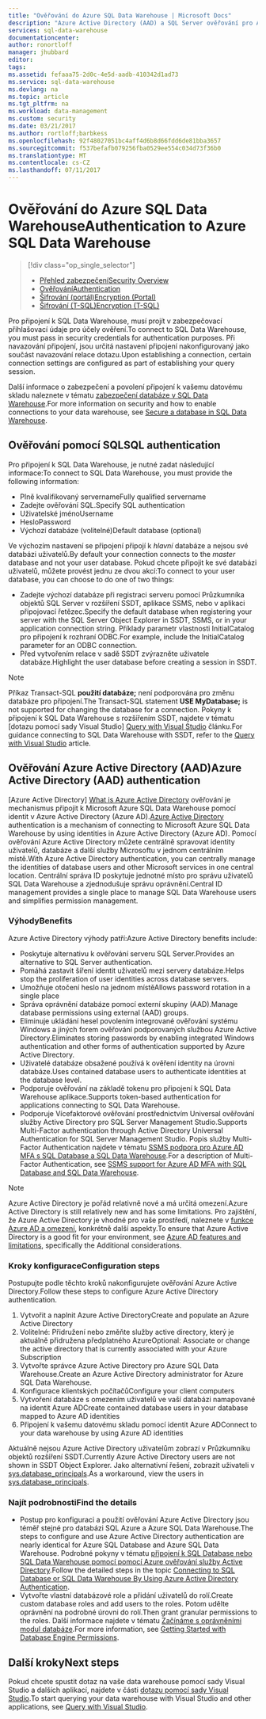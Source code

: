 ```yaml
---
title: "Ověřování do Azure SQL Data Warehouse | Microsoft Docs"
description: "Azure Active Directory (AAD) a SQL Server ověřování pro Azure SQL Data Warehouse."
services: sql-data-warehouse
documentationcenter: 
author: ronortloff
manager: jhubbard
editor: 
tags: 
ms.assetid: fefaaa75-2d0c-4e5d-aadb-410342d1ad73
ms.service: sql-data-warehouse
ms.devlang: na
ms.topic: article
ms.tgt_pltfrm: na
ms.workload: data-management
ms.custom: security
ms.date: 03/21/2017
ms.author: rortloff;barbkess
ms.openlocfilehash: 92f48027051bc4aff4d6b8d66fdd6de81bba3657
ms.sourcegitcommit: f537befafb079256fba0529ee554c034d73f36b0
ms.translationtype: MT
ms.contentlocale: cs-CZ
ms.lasthandoff: 07/11/2017
---
```

# <a name="authentication-to-azure-sql-data-warehouse"></a><span data-ttu-id="5fc5f-103">Ověřování do Azure SQL Data Warehouse</span><span class="sxs-lookup"><span data-stu-id="5fc5f-103">Authentication to Azure SQL Data Warehouse</span></span>
> [!div class="op_single_selector"]
> * [<span data-ttu-id="5fc5f-104">Přehled zabezpečení</span><span class="sxs-lookup"><span data-stu-id="5fc5f-104">Security Overview</span></span>](sql-data-warehouse-overview-manage-security.md)
> * [<span data-ttu-id="5fc5f-105">Ověřování</span><span class="sxs-lookup"><span data-stu-id="5fc5f-105">Authentication</span></span>](sql-data-warehouse-authentication.md)
> * [<span data-ttu-id="5fc5f-106">Šifrování (portál)</span><span class="sxs-lookup"><span data-stu-id="5fc5f-106">Encryption (Portal)</span></span>](sql-data-warehouse-encryption-tde.md)
> * [<span data-ttu-id="5fc5f-107">Šifrování (T-SQL)</span><span class="sxs-lookup"><span data-stu-id="5fc5f-107">Encryption (T-SQL)</span></span>](sql-data-warehouse-encryption-tde-tsql.md)
> 
> 

<span data-ttu-id="5fc5f-108">Pro připojení k SQL Data Warehouse, musí projít v zabezpečovací přihlašovací údaje pro účely ověření.</span><span class="sxs-lookup"><span data-stu-id="5fc5f-108">To connect to SQL Data Warehouse, you must pass in security credentials for authentication purposes.</span></span> <span data-ttu-id="5fc5f-109">Při navazování připojení, jsou určitá nastavení připojení nakonfigurovaný jako součást navazování relace dotazu.</span><span class="sxs-lookup"><span data-stu-id="5fc5f-109">Upon establishing a connection, certain connection settings are configured as part of establishing your query session.</span></span>  

<span data-ttu-id="5fc5f-110">Další informace o zabezpečení a povolení připojení k vašemu datovému skladu naleznete v tématu [zabezpečení databáze v SQL Data Warehouse][Secure a database in SQL Data Warehouse].</span><span class="sxs-lookup"><span data-stu-id="5fc5f-110">For more information on security and how to enable connections to your data warehouse, see [Secure a database in SQL Data Warehouse][Secure a database in SQL Data Warehouse].</span></span>

## <a name="sql-authentication"></a><span data-ttu-id="5fc5f-111">Ověřování pomocí SQL</span><span class="sxs-lookup"><span data-stu-id="5fc5f-111">SQL authentication</span></span>
<span data-ttu-id="5fc5f-112">Pro připojení k SQL Data Warehouse, je nutné zadat následující informace:</span><span class="sxs-lookup"><span data-stu-id="5fc5f-112">To connect to SQL Data Warehouse, you must provide the following information:</span></span>

* <span data-ttu-id="5fc5f-113">Plně kvalifikovaný servername</span><span class="sxs-lookup"><span data-stu-id="5fc5f-113">Fully qualified servername</span></span>
* <span data-ttu-id="5fc5f-114">Zadejte ověřování SQL.</span><span class="sxs-lookup"><span data-stu-id="5fc5f-114">Specify SQL authentication</span></span>
* <span data-ttu-id="5fc5f-115">Uživatelské jméno</span><span class="sxs-lookup"><span data-stu-id="5fc5f-115">Username</span></span>
* <span data-ttu-id="5fc5f-116">Heslo</span><span class="sxs-lookup"><span data-stu-id="5fc5f-116">Password</span></span>
* <span data-ttu-id="5fc5f-117">Výchozí databáze (volitelné)</span><span class="sxs-lookup"><span data-stu-id="5fc5f-117">Default database (optional)</span></span>

<span data-ttu-id="5fc5f-118">Ve výchozím nastavení se připojení připojí k *hlavní* databáze a nejsou své databázi uživatelů.</span><span class="sxs-lookup"><span data-stu-id="5fc5f-118">By default your connection connects to the *master* database and not your user database.</span></span> <span data-ttu-id="5fc5f-119">Pokud chcete připojit ke své databázi uživatelů, můžete provést jednu ze dvou akcí:</span><span class="sxs-lookup"><span data-stu-id="5fc5f-119">To connect to your user database, you can choose to do one of two things:</span></span>

* <span data-ttu-id="5fc5f-120">Zadejte výchozí databáze při registraci serveru pomocí Průzkumníka objektů SQL Server v rozšíření SSDT, aplikace SSMS, nebo v aplikaci připojovací řetězec.</span><span class="sxs-lookup"><span data-stu-id="5fc5f-120">Specify the default database when registering your server with the SQL Server Object Explorer in SSDT, SSMS, or in your application connection string.</span></span> <span data-ttu-id="5fc5f-121">Příklady parametr vlastnosti InitialCatalog pro připojení k rozhraní ODBC.</span><span class="sxs-lookup"><span data-stu-id="5fc5f-121">For example, include the InitialCatalog parameter for an ODBC connection.</span></span>
* <span data-ttu-id="5fc5f-122">Před vytvořením relace v sadě SSDT zvýrazněte uživatele databáze.</span><span class="sxs-lookup"><span data-stu-id="5fc5f-122">Highlight the user database before creating a session in SSDT.</span></span>

> [!NOTE]
> <span data-ttu-id="5fc5f-123">Příkaz Transact-SQL **použití databáze;** není podporována pro změnu databáze pro připojení.</span><span class="sxs-lookup"><span data-stu-id="5fc5f-123">The Transact-SQL statement **USE MyDatabase;** is not supported for changing the database for a connection.</span></span> <span data-ttu-id="5fc5f-124">Pokyny k připojení k SQL Data Warehouse s rozšířením SSDT, najdete v tématu [dotazu pomocí sady Visual Studio] [ Query with Visual Studio] článku.</span><span class="sxs-lookup"><span data-stu-id="5fc5f-124">For guidance connecting to SQL Data Warehouse with SSDT, refer to the [Query with Visual Studio][Query with Visual Studio] article.</span></span>
> 
> 

## <a name="azure-active-directory-aad-authentication"></a><span data-ttu-id="5fc5f-125">Ověřování Azure Active Directory (AAD)</span><span class="sxs-lookup"><span data-stu-id="5fc5f-125">Azure Active Directory (AAD) authentication</span></span>
<span data-ttu-id="5fc5f-126">[Azure Active Directory] [ What is Azure Active Directory] ověřování je mechanismus připojit k Microsoft Azure SQL Data Warehouse pomocí identit v Azure Active Directory (Azure AD).</span><span class="sxs-lookup"><span data-stu-id="5fc5f-126">[Azure Active Directory][What is Azure Active Directory] authentication is a mechanism of connecting to Microsoft Azure SQL Data Warehouse by using identities in Azure Active Directory (Azure AD).</span></span> <span data-ttu-id="5fc5f-127">Pomocí ověřování Azure Active Directory můžete centrálně spravovat identity uživatelů, databáze a další služby Microsoftu v jednom centrálním místě.</span><span class="sxs-lookup"><span data-stu-id="5fc5f-127">With Azure Active Directory authentication, you can centrally manage the identities of database users and other Microsoft services in one central location.</span></span> <span data-ttu-id="5fc5f-128">Centrální správa ID poskytuje jednotné místo pro správu uživatelů SQL Data Warehouse a zjednodušuje správu oprávnění.</span><span class="sxs-lookup"><span data-stu-id="5fc5f-128">Central ID management provides a single place to manage SQL Data Warehouse users and simplifies permission management.</span></span> 

### <a name="benefits"></a><span data-ttu-id="5fc5f-129">Výhody</span><span class="sxs-lookup"><span data-stu-id="5fc5f-129">Benefits</span></span>
<span data-ttu-id="5fc5f-130">Azure Active Directory výhody patří:</span><span class="sxs-lookup"><span data-stu-id="5fc5f-130">Azure Active Directory benefits include:</span></span>

* <span data-ttu-id="5fc5f-131">Poskytuje alternativu k ověřování serveru SQL Server.</span><span class="sxs-lookup"><span data-stu-id="5fc5f-131">Provides an alternative to SQL Server authentication.</span></span>
* <span data-ttu-id="5fc5f-132">Pomáhá zastavit šíření identit uživatelů mezi servery databáze.</span><span class="sxs-lookup"><span data-stu-id="5fc5f-132">Helps stop the proliferation of user identities across database servers.</span></span>
* <span data-ttu-id="5fc5f-133">Umožňuje otočení heslo na jednom místě</span><span class="sxs-lookup"><span data-stu-id="5fc5f-133">Allows password rotation in a single place</span></span>
* <span data-ttu-id="5fc5f-134">Správa oprávnění databáze pomocí externí skupiny (AAD).</span><span class="sxs-lookup"><span data-stu-id="5fc5f-134">Manage database permissions using external (AAD) groups.</span></span>
* <span data-ttu-id="5fc5f-135">Eliminuje ukládání hesel povolením integrované ověřování systému Windows a jiných forem ověřování podporovaných službou Azure Active Directory.</span><span class="sxs-lookup"><span data-stu-id="5fc5f-135">Eliminates storing passwords by enabling integrated Windows authentication and other forms of authentication supported by Azure Active Directory.</span></span>
* <span data-ttu-id="5fc5f-136">Uživatelé databáze obsažené používá k ověření identity na úrovni databáze.</span><span class="sxs-lookup"><span data-stu-id="5fc5f-136">Uses contained database users to authenticate identities at the database level.</span></span>
* <span data-ttu-id="5fc5f-137">Podporuje ověřování na základě tokenu pro připojení k SQL Data Warehouse aplikace.</span><span class="sxs-lookup"><span data-stu-id="5fc5f-137">Supports token-based authentication for applications connecting to SQL Data Warehouse.</span></span>
* <span data-ttu-id="5fc5f-138">Podporuje Vícefaktorové ověřování prostřednictvím Universal ověřování služby Active Directory pro SQL Server Management Studio.</span><span class="sxs-lookup"><span data-stu-id="5fc5f-138">Supports Multi-Factor authentication through Active Directory Universal Authentication for SQL Server Management Studio.</span></span> <span data-ttu-id="5fc5f-139">Popis služby Multi-Factor Authentication najdete v tématu [SSMS podpora pro Azure AD MFA s SQL Database a SQL Data Warehouse](../sql-database/sql-database-ssms-mfa-authentication.md).</span><span class="sxs-lookup"><span data-stu-id="5fc5f-139">For a description of Multi-Factor Authentication, see [SSMS support for Azure AD MFA with SQL Database and SQL Data Warehouse](../sql-database/sql-database-ssms-mfa-authentication.md).</span></span>

> [!NOTE]
> <span data-ttu-id="5fc5f-140">Azure Active Directory je pořád relativně nové a má určitá omezení.</span><span class="sxs-lookup"><span data-stu-id="5fc5f-140">Azure Active Directory is still relatively new and has some limitations.</span></span> <span data-ttu-id="5fc5f-141">Pro zajištění, že Azure Active Directory je vhodné pro vaše prostředí, naleznete v [funkce Azure AD a omezení][Azure AD features and limitations], konkrétně další aspekty.</span><span class="sxs-lookup"><span data-stu-id="5fc5f-141">To ensure that Azure Active Directory is a good fit for your environment, see [Azure AD features and limitations][Azure AD features and limitations], specifically the Additional considerations.</span></span>
> 
> 

### <a name="configuration-steps"></a><span data-ttu-id="5fc5f-142">Kroky konfigurace</span><span class="sxs-lookup"><span data-stu-id="5fc5f-142">Configuration steps</span></span>
<span data-ttu-id="5fc5f-143">Postupujte podle těchto kroků nakonfigurujete ověřování Azure Active Directory.</span><span class="sxs-lookup"><span data-stu-id="5fc5f-143">Follow these steps to configure Azure Active Directory authentication.</span></span>

1. <span data-ttu-id="5fc5f-144">Vytvořit a naplnit Azure Active Directory</span><span class="sxs-lookup"><span data-stu-id="5fc5f-144">Create and populate an Azure Active Directory</span></span>
2. <span data-ttu-id="5fc5f-145">Volitelné: Přidružení nebo změňte služby active directory, který je aktuálně přidružena předplatného Azure</span><span class="sxs-lookup"><span data-stu-id="5fc5f-145">Optional: Associate or change the active directory that is currently associated with your Azure Subscription</span></span>
3. <span data-ttu-id="5fc5f-146">Vytvořte správce Azure Active Directory pro Azure SQL Data Warehouse.</span><span class="sxs-lookup"><span data-stu-id="5fc5f-146">Create an Azure Active Directory administrator for Azure SQL Data Warehouse.</span></span>
4. <span data-ttu-id="5fc5f-147">Konfigurace klientských počítačů</span><span class="sxs-lookup"><span data-stu-id="5fc5f-147">Configure your client computers</span></span>
5. <span data-ttu-id="5fc5f-148">Vytvoření databáze s omezením uživatelů ve vaší databázi namapované na identit Azure AD</span><span class="sxs-lookup"><span data-stu-id="5fc5f-148">Create contained database users in your database mapped to Azure AD identities</span></span>
6. <span data-ttu-id="5fc5f-149">Připojení k vašemu datovému skladu pomocí identit Azure AD</span><span class="sxs-lookup"><span data-stu-id="5fc5f-149">Connect to your data warehouse by using Azure AD identities</span></span>

<span data-ttu-id="5fc5f-150">Aktuálně nejsou Azure Active Directory uživatelům zobrazí v Průzkumníku objektů rozšíření SSDT.</span><span class="sxs-lookup"><span data-stu-id="5fc5f-150">Currently Azure Active Directory users are not shown in SSDT Object Explorer.</span></span> <span data-ttu-id="5fc5f-151">Jako alternativní řešení, zobrazit uživateli v [sys.database_principals](https://msdn.microsoft.com/library/ms187328.aspx).</span><span class="sxs-lookup"><span data-stu-id="5fc5f-151">As a workaround, view the users in [sys.database_principals](https://msdn.microsoft.com/library/ms187328.aspx).</span></span>

### <a name="find-the-details"></a><span data-ttu-id="5fc5f-152">Najít podrobnosti</span><span class="sxs-lookup"><span data-stu-id="5fc5f-152">Find the details</span></span>
* <span data-ttu-id="5fc5f-153">Postup pro konfiguraci a použití ověřování Azure Active Directory jsou téměř stejné pro databázi SQL Azure a Azure SQL Data Warehouse.</span><span class="sxs-lookup"><span data-stu-id="5fc5f-153">The steps to configure and use Azure Active Directory authentication are nearly identical for Azure SQL Database and Azure SQL Data Warehouse.</span></span> <span data-ttu-id="5fc5f-154">Podrobné pokyny v tématu [připojení k SQL Database nebo SQL Data Warehouse pomocí pomocí Azure ověřování služby Active Directory](../sql-database/sql-database-aad-authentication.md).</span><span class="sxs-lookup"><span data-stu-id="5fc5f-154">Follow the detailed steps in the topic [Connecting to SQL Database or SQL Data Warehouse By Using Azure Active Directory Authentication](../sql-database/sql-database-aad-authentication.md).</span></span>
* <span data-ttu-id="5fc5f-155">Vytvořte vlastní databázové role a přidání uživatelů do rolí.</span><span class="sxs-lookup"><span data-stu-id="5fc5f-155">Create custom database roles and add users to the roles.</span></span> <span data-ttu-id="5fc5f-156">Potom udělte oprávnění na podrobné úrovni do rolí.</span><span class="sxs-lookup"><span data-stu-id="5fc5f-156">Then grant granular permissions to the roles.</span></span> <span data-ttu-id="5fc5f-157">Další informace najdete v tématu [Začínáme s oprávněními modul databáze](https://msdn.microsoft.com/library/mt667986.aspx).</span><span class="sxs-lookup"><span data-stu-id="5fc5f-157">For more information, see [Getting Started with Database Engine Permissions](https://msdn.microsoft.com/library/mt667986.aspx).</span></span>

## <a name="next-steps"></a><span data-ttu-id="5fc5f-158">Další kroky</span><span class="sxs-lookup"><span data-stu-id="5fc5f-158">Next steps</span></span>
<span data-ttu-id="5fc5f-159">Pokud chcete spustit dotaz na vaše data warehouse pomocí sady Visual Studio a dalších aplikací, najdete v části [dotazu pomocí sady Visual Studio][Query with Visual Studio].</span><span class="sxs-lookup"><span data-stu-id="5fc5f-159">To start querying your data warehouse with Visual Studio and other applications, see [Query with Visual Studio][Query with Visual Studio].</span></span>

<!-- Article references -->
[Secure a database in SQL Data Warehouse]: ./sql-data-warehouse-overview-manage-security.md
[Query with Visual Studio]: ./sql-data-warehouse-query-visual-studio.md
[What is Azure Active Directory]: ../active-directory/active-directory-whatis.md
[Azure AD features and limitations]: ../sql-database/sql-database-aad-authentication.md#azure-ad-features-and-limitations
